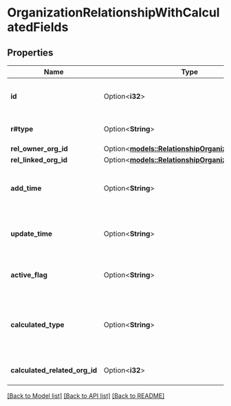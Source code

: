 # OrganizationRelationshipWithCalculatedFields

## Properties

Name | Type | Description | Notes
------------ | ------------- | ------------- | -------------
**id** | Option<**i32**> | The ID of the organization relationship | [optional]
**r#type** | Option<**String**> | The type of the relationship | [optional]
**rel_owner_org_id** | Option<[**models::RelationshipOrganizationInfoItem**](relationshipOrganizationInfoItem.md)> |  | [optional]
**rel_linked_org_id** | Option<[**models::RelationshipOrganizationInfoItem**](relationshipOrganizationInfoItem.md)> |  | [optional]
**add_time** | Option<**String**> | The creation date and time of the relationship | [optional]
**update_time** | Option<**String**> | The last updated date and time of the relationship | [optional]
**active_flag** | Option<**String**> | Whether the relationship is active or not | [optional]
**calculated_type** | Option<**String**> | The calculated type of the relationship with the linked organization | [optional]
**calculated_related_org_id** | Option<**i32**> | The ID of the linked organization | [optional]

[[Back to Model list]](../README.md#documentation-for-models) [[Back to API list]](../README.md#documentation-for-api-endpoints) [[Back to README]](../README.md)


